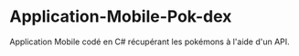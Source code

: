 # Application-Mobile-Pok-dex
Application Mobile codé en C# récupérant les pokémons à l'aide d'un API.
